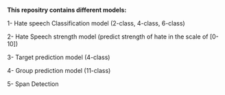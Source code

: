 **This repositry contains different models:**

1- Hate speech Classification model (2-class, 4-class, 6-class)

2- Hate Speech strength model (predict strength of hate in the scale of [0-10])

3- Target prediction model (4-class)

4- Group prediction model (11-class)

5- Span Detection
